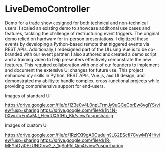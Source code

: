 # LiveDemoController

Demo for a trade show designed for both technical and non-technical users. I scaled an existing demo to showcase additional use cases and features, tackling the challenge of restructuring event triggers. The original demo relied on hardware for in-person presentations. I digitized these events by developing a Python-based remote that triggered events via REST APIs. Additionally, I redesigned part of the UI using Vue.js to be co-branded with our event partner. I also authored and created a demo script and a training video to help presenters effectively demonstrate the new features. This required collaboration with one of our founders to implement and document the extensive UI changes for future use. This project enhanced my skills in Python, REST APIs, Vue.js, and UI design, and demonstrated my ability to handle complex, cross-functional projects while providing comprehensive support for end-users.

Images of standard UI

https://drive.google.com/file/d/1Z3e0v4L0npLTrmJy9uGCeCprEw8vglYS/view?usp=sharing
https://drive.google.com/file/d/1N4N-0XwuTxEqAaMJ_FleirlUXAfHb_Kk/view?usp=sharing

Images of custom UI

https://drive.google.com/file/d/1RzKXi9gA0OuduinSLG2EScfl7CvwMY4H/view?usp=sharing
https://drive.google.com/file/d/1R-MEYhDyi0EzUNDtvw2_8_1gSnP5LQm4/view?usp=sharing
